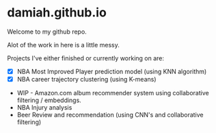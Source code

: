 # damiah.github.io
Welcome to my github repo.

Alot of the work in here is a little messy.

Projects I've either finished or currently working on are:

- [x] NBA Most Improved Player prediction model (using KNN algorithm) 
- [x] NBA career trajectory clustering (using K-means)
- WIP - Amazon.com album recommender system using collaborative filtering / embeddings.
- NBA Injury analysis
- Beer Review and recommendation (using CNN's and collaborative filtering)
